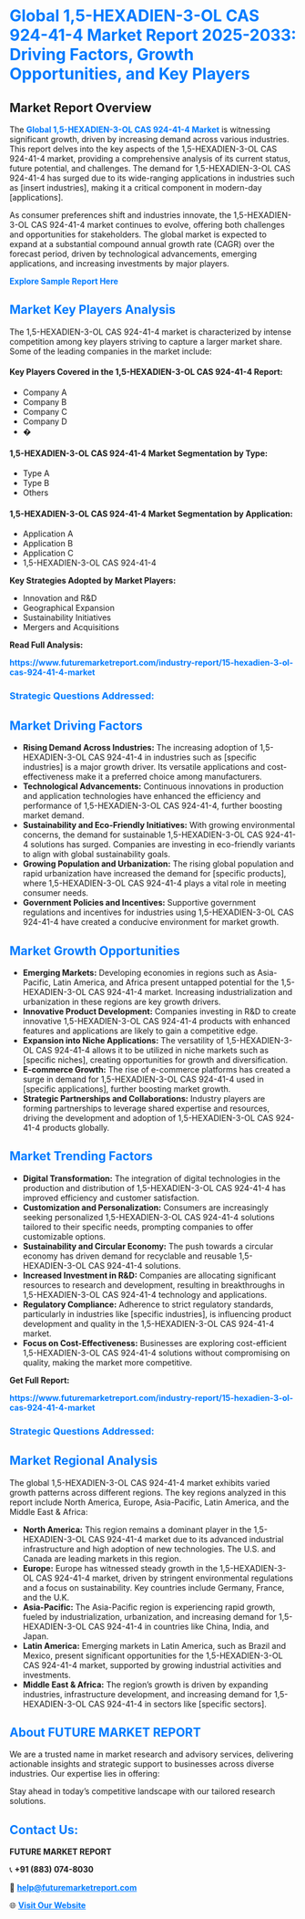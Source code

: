 <h1 style="color: #007BFF;">Global 1,5-HEXADIEN-3-OL CAS 924-41-4 Market Report 2025-2033: Driving Factors, Growth Opportunities, and Key Players</h1>

<section id="overview">
<h2>Market Report Overview</h2>
<p>The <a href="https://www.futuremarketreport.com/industry-report/15-hexadien-3-ol-cas-924-41-4-market" style="color: #007BFF; text-decoration: none;"><strong>Global 1,5-HEXADIEN-3-OL CAS 924-41-4 Market</strong></a> is witnessing significant growth, driven by increasing demand across various industries. This report delves into the key aspects of the 1,5-HEXADIEN-3-OL CAS 924-41-4 market, providing a comprehensive analysis of its current status, future potential, and challenges. The demand for 1,5-HEXADIEN-3-OL CAS 924-41-4 has surged due to its wide-ranging applications in industries such as [insert industries], making it a critical component in modern-day [applications].</p>
<p>As consumer preferences shift and industries innovate, the 1,5-HEXADIEN-3-OL CAS 924-41-4 market continues to evolve, offering both challenges and opportunities for stakeholders. The global market is expected to expand at a substantial compound annual growth rate (CAGR) over the forecast period, driven by technological advancements, emerging applications, and increasing investments by major players.</p>
</section>

<section id="overview">
<p><a href="https://www.futuremarketreport.com/request-sample/reportId=111565" style="color: #007BFF; text-decoration: none;"><strong>Explore Sample Report Here</strong></a></p>
</section>

<section id="key-players">
<h2 style="color: #007BFF;">Market Key Players Analysis</h2>
<p>The 1,5-HEXADIEN-3-OL CAS 924-41-4 market is characterized by intense competition among key players striving to capture a larger market share. Some of the leading companies in the market include:</p>
<h4>Key Players Covered in the 1,5-HEXADIEN-3-OL CAS 924-41-4 Report:</h4>
<ul><li>Company A</li><li>Company B</li><li>Company C</li><li>Company D</li><li>�</li></ul>
<h4>1,5-HEXADIEN-3-OL CAS 924-41-4 Market Segmentation by Type:</h4>
<ul><li>Type A</li><li>Type B</li><li>Others</li></ul>

<h4>1,5-HEXADIEN-3-OL CAS 924-41-4 Market Segmentation by Application:</h4>
<ul><li>Application A</li><li>Application B</li><li>Application C</li><li>1,5-HEXADIEN-3-OL CAS 924-41-4</li></ul>
<p><strong>Key Strategies Adopted by Market Players:</strong></p>
<ul>
<li>Innovation and R&D</li>
<li>Geographical Expansion</li>
<li>Sustainability Initiatives</li>
<li>Mergers and Acquisitions</li>
</ul>
</section>

<section>
<p><strong>Read Full Analysis: </strong></p><a href="https://www.futuremarketreport.com/industry-report/15-hexadien-3-ol-cas-924-41-4-market" style="color: #007BFF; text-decoration: none;"><strong>https://www.futuremarketreport.com/industry-report/15-hexadien-3-ol-cas-924-41-4-market</strong></a>
<h3 style="color: #007BFF;">Strategic Questions Addressed:</h3>
</section>

<section id="driving-factors">
<h2 style="color: #007BFF;">Market Driving Factors</h2>
<ul>
<li><strong>Rising Demand Across Industries:</strong> The increasing adoption of 1,5-HEXADIEN-3-OL CAS 924-41-4 in industries such as [specific industries] is a major growth driver. Its versatile applications and cost-effectiveness make it a preferred choice among manufacturers.</li>
<li><strong>Technological Advancements:</strong> Continuous innovations in production and application technologies have enhanced the efficiency and performance of 1,5-HEXADIEN-3-OL CAS 924-41-4, further boosting market demand.</li>
<li><strong>Sustainability and Eco-Friendly Initiatives:</strong> With growing environmental concerns, the demand for sustainable 1,5-HEXADIEN-3-OL CAS 924-41-4 solutions has surged. Companies are investing in eco-friendly variants to align with global sustainability goals.</li>
<li><strong>Growing Population and Urbanization:</strong> The rising global population and rapid urbanization have increased the demand for [specific products], where 1,5-HEXADIEN-3-OL CAS 924-41-4 plays a vital role in meeting consumer needs.</li>
<li><strong>Government Policies and Incentives:</strong> Supportive government regulations and incentives for industries using 1,5-HEXADIEN-3-OL CAS 924-41-4 have created a conducive environment for market growth.</li>
</ul>
</section>

<section id="growth-opportunities">
<h2 style="color: #007BFF;">Market Growth Opportunities</h2>
<ul>
<li><strong>Emerging Markets:</strong> Developing economies in regions such as Asia-Pacific, Latin America, and Africa present untapped potential for the 1,5-HEXADIEN-3-OL CAS 924-41-4 market. Increasing industrialization and urbanization in these regions are key growth drivers.</li>
<li><strong>Innovative Product Development:</strong> Companies investing in R&D to create innovative 1,5-HEXADIEN-3-OL CAS 924-41-4 products with enhanced features and applications are likely to gain a competitive edge.</li>
<li><strong>Expansion into Niche Applications:</strong> The versatility of 1,5-HEXADIEN-3-OL CAS 924-41-4 allows it to be utilized in niche markets such as [specific niches], creating opportunities for growth and diversification.</li>
<li><strong>E-commerce Growth:</strong> The rise of e-commerce platforms has created a surge in demand for 1,5-HEXADIEN-3-OL CAS 924-41-4 used in [specific applications], further boosting market growth.</li>
<li><strong>Strategic Partnerships and Collaborations:</strong> Industry players are forming partnerships to leverage shared expertise and resources, driving the development and adoption of 1,5-HEXADIEN-3-OL CAS 924-41-4 products globally.</li>
</ul>
</section>

<section id="trending-factors">
<h2 style="color: #007BFF;">Market Trending Factors</h2>
<ul>
<li><strong>Digital Transformation:</strong> The integration of digital technologies in the production and distribution of 1,5-HEXADIEN-3-OL CAS 924-41-4 has improved efficiency and customer satisfaction.</li>
<li><strong>Customization and Personalization:</strong> Consumers are increasingly seeking personalized 1,5-HEXADIEN-3-OL CAS 924-41-4 solutions tailored to their specific needs, prompting companies to offer customizable options.</li>
<li><strong>Sustainability and Circular Economy:</strong> The push towards a circular economy has driven demand for recyclable and reusable 1,5-HEXADIEN-3-OL CAS 924-41-4 solutions.</li>
<li><strong>Increased Investment in R&D:</strong> Companies are allocating significant resources to research and development, resulting in breakthroughs in 1,5-HEXADIEN-3-OL CAS 924-41-4 technology and applications.</li>
<li><strong>Regulatory Compliance:</strong> Adherence to strict regulatory standards, particularly in industries like [specific industries], is influencing product development and quality in the 1,5-HEXADIEN-3-OL CAS 924-41-4 market.</li>
<li><strong>Focus on Cost-Effectiveness:</strong> Businesses are exploring cost-efficient 1,5-HEXADIEN-3-OL CAS 924-41-4 solutions without compromising on quality, making the market more competitive.</li>
</ul>
</section>

<section>
<p><strong>Get Full Report: </strong></p><a href="https://www.futuremarketreport.com/industry-report/15-hexadien-3-ol-cas-924-41-4-market" style="color: #007BFF; text-decoration: none;"><strong>https://www.futuremarketreport.com/industry-report/15-hexadien-3-ol-cas-924-41-4-market</strong></a>
<h3 style="color: #007BFF;">Strategic Questions Addressed:</h3>
</section>


<section id="regional-analysis">
<h2 style="color: #007BFF;">Market Regional Analysis</h2>
<p>The global 1,5-HEXADIEN-3-OL CAS 924-41-4 market exhibits varied growth patterns across different regions. The key regions analyzed in this report include North America, Europe, Asia-Pacific, Latin America, and the Middle East & Africa:</p>
<ul>
<li><strong>North America:</strong> This region remains a dominant player in the 1,5-HEXADIEN-3-OL CAS 924-41-4 market due to its advanced industrial infrastructure and high adoption of new technologies. The U.S. and Canada are leading markets in this region.</li>
<li><strong>Europe:</strong> Europe has witnessed steady growth in the 1,5-HEXADIEN-3-OL CAS 924-41-4 market, driven by stringent environmental regulations and a focus on sustainability. Key countries include Germany, France, and the U.K.</li>
<li><strong>Asia-Pacific:</strong> The Asia-Pacific region is experiencing rapid growth, fueled by industrialization, urbanization, and increasing demand for 1,5-HEXADIEN-3-OL CAS 924-41-4 in countries like China, India, and Japan.</li>
<li><strong>Latin America:</strong> Emerging markets in Latin America, such as Brazil and Mexico, present significant opportunities for the 1,5-HEXADIEN-3-OL CAS 924-41-4 market, supported by growing industrial activities and investments.</li>
<li><strong>Middle East & Africa:</strong> The region’s growth is driven by expanding industries, infrastructure development, and increasing demand for 1,5-HEXADIEN-3-OL CAS 924-41-4 in sectors like [specific sectors].</li>
</ul>
</section>

<footer>
<h2 style="color: #007BFF;">About FUTURE MARKET REPORT</h2>
<p>We are a trusted name in market research and advisory services, delivering actionable insights and strategic support to businesses across diverse industries. Our expertise lies in offering:</p>

<p>Stay ahead in today’s competitive landscape with our tailored research solutions.</p>

<h2 style="color: #007BFF;">Contact Us:</h2>
<p><strong>FUTURE MARKET REPORT</strong></p>
<p>📞 <strong>+91 (883) 074-8030</strong></p>
<p>📧 <strong><a href="mailto:help@futuremarketreport.com" style="color: #007BFF;">help@futuremarketreport.com</a></strong></p>
<p>🌐 <strong><a href="https://www.futuremarketreport.com/" style="color: #007BFF;">Visit Our Website</a></strong></p>
</footer>